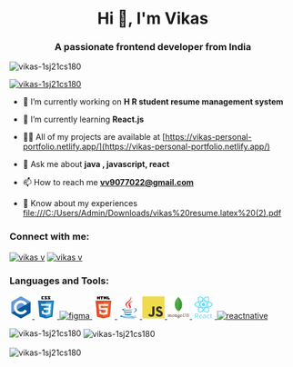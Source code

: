 <!--
**vikas-1sj21cs180/vikas-1sj21cs180** is a ✨ _special_ ✨ repository because its `README.md` (this file) appears on your GitHub profile.

Here are some ideas to get you started:

- 🔭 I’m currently working on ...
- 🌱 I’m currently learning ...
- 👯 I’m looking to collaborate on ...
- 🤔 I’m looking for help with ...
- 💬 Ask me about ...
- 📫 How to reach me: ...
- 😄 Pronouns: ...
- ⚡ Fun fact: ...
--><h1 align="center">Hi 👋, I'm Vikas</h1>
<h3 align="center">A passionate frontend developer from India</h3>

<p align="left"> <img src="https://komarev.com/ghpvc/?username=vikas-1sj21cs180&label=Profile%20views&color=0e75b6&style=flat" alt="vikas-1sj21cs180" /> </p>

<p align="left"> <a href="https://github.com/ryo-ma/github-profile-trophy"><img src="https://github-profile-trophy.vercel.app/?username=vikas-1sj21cs180" alt="vikas-1sj21cs180" /></a> </p>

- 🔭 I’m currently working on **H R student resume management system**

- 🌱 I’m currently learning **React.js**

- 👨‍💻 All of my projects are available at [https://vikas-personal-portfolio.netlify.app/](https://vikas-personal-portfolio.netlify.app/)

- 💬 Ask me about **java , javascript, react**

- 📫 How to reach me **vv9077022@gmail.com**

- 📄 Know about my experiences [file:///C:/Users/Admin/Downloads/vikas%20resume.latex%20(2).pdf](file:///C:/Users/Admin/Downloads/vikas%20resume.latex%20(2).pdf)

<h3 align="left">Connect with me:</h3>
<p align="left">
<a href="https://linkedin.com/in/vikas v" target="blank"><img align="center" src="https://raw.githubusercontent.com/rahuldkjain/github-profile-readme-generator/master/src/images/icons/Social/linked-in-alt.svg" alt="vikas v" height="30" width="40" /></a>
<a href="https://instagram.com/vikas v" target="blank"><img align="center" src="https://raw.githubusercontent.com/rahuldkjain/github-profile-readme-generator/master/src/images/icons/Social/instagram.svg" alt="vikas v" height="30" width="40" /></a>
</p>

<h3 align="left">Languages and Tools:</h3>
<p align="left"> <a href="https://www.cprogramming.com/" target="_blank" rel="noreferrer"> <img src="https://raw.githubusercontent.com/devicons/devicon/master/icons/c/c-original.svg" alt="c" width="40" height="40"/> </a> <a href="https://www.w3schools.com/css/" target="_blank" rel="noreferrer"> <img src="https://raw.githubusercontent.com/devicons/devicon/master/icons/css3/css3-original-wordmark.svg" alt="css3" width="40" height="40"/> </a> <a href="https://www.figma.com/" target="_blank" rel="noreferrer"> <img src="https://www.vectorlogo.zone/logos/figma/figma-icon.svg" alt="figma" width="40" height="40"/> </a> <a href="https://www.w3.org/html/" target="_blank" rel="noreferrer"> <img src="https://raw.githubusercontent.com/devicons/devicon/master/icons/html5/html5-original-wordmark.svg" alt="html5" width="40" height="40"/> </a> <a href="https://www.java.com" target="_blank" rel="noreferrer"> <img src="https://raw.githubusercontent.com/devicons/devicon/master/icons/java/java-original.svg" alt="java" width="40" height="40"/> </a> <a href="https://developer.mozilla.org/en-US/docs/Web/JavaScript" target="_blank" rel="noreferrer"> <img src="https://raw.githubusercontent.com/devicons/devicon/master/icons/javascript/javascript-original.svg" alt="javascript" width="40" height="40"/> </a> <a href="https://www.mongodb.com/" target="_blank" rel="noreferrer"> <img src="https://raw.githubusercontent.com/devicons/devicon/master/icons/mongodb/mongodb-original-wordmark.svg" alt="mongodb" width="40" height="40"/> </a> <a href="https://reactjs.org/" target="_blank" rel="noreferrer"> <img src="https://raw.githubusercontent.com/devicons/devicon/master/icons/react/react-original-wordmark.svg" alt="react" width="40" height="40"/> </a> <a href="https://reactnative.dev/" target="_blank" rel="noreferrer"> <img src="https://reactnative.dev/img/header_logo.svg" alt="reactnative" width="40" height="40"/> </a> </p>

<p><img align="left" src="https://github-readme-stats.vercel.app/api/top-langs?username=vikas-1sj21cs180&show_icons=true&locale=en&layout=compact" alt="vikas-1sj21cs180" /></p>

<p>&nbsp;<img align="center" src="https://github-readme-stats.vercel.app/api?username=vikas-1sj21cs180&show_icons=true&locale=en" alt="vikas-1sj21cs180" /></p>

<p><img align="center" src="https://github-readme-streak-stats.herokuapp.com/?user=vikas-1sj21cs180&" alt="vikas-1sj21cs180" /></p>

